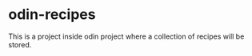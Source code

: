 # odin-recipes

This is a project inside odin project where a collection of recipes will be stored. 
